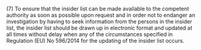 (7) To ensure that the insider list can be made available to the competent authority as soon as possible upon request and in order not to endanger an investigation by having to seek information from the persons in the insider list, the insider list should be drawn up in electronic format and updated at all times without delay when any of the circumstances specified in Regulation (EU) No 596/2014 for the updating of the insider list occurs.